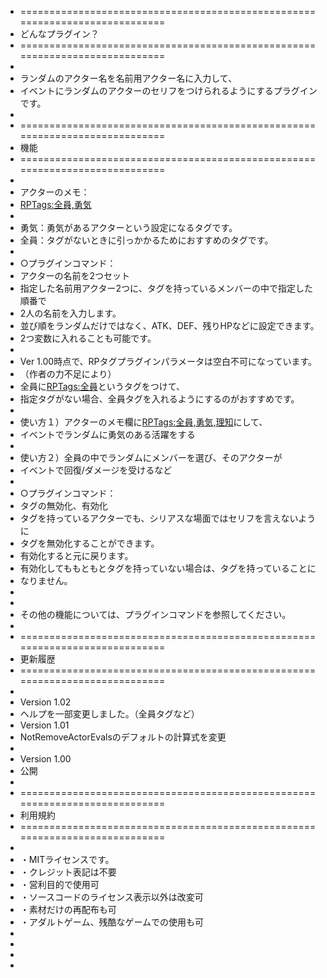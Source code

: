 
 * ============================================================================
 * どんなプラグイン？
 * ============================================================================
 * 
 * ランダムのアクター名を名前用アクター名に入力して、
 * イベントにランダムのアクターのセリフをつけられるようにするプラグインです。
 * 
 * ============================================================================
 * 機能
 * ============================================================================
 * 
 * アクターのメモ：
 *   <RPTags:全員,勇気>
 * 
 * 勇気：勇気があるアクターという設定になるタグです。
 * 全員：タグがないときに引っかかるためにおすすめのタグです。
 * 
 * ○プラグインコマンド：
 * アクターの名前を2つセット
 *   指定した名前用アクター2つに、タグを持っているメンバーの中で指定した順番で
 *   2人の名前を入力します。
 *   並び順をランダムだけではなく、ATK、DEF、残りHPなどに設定できます。
 *   2つ変数に入れることも可能です。
 * 
 * Ver 1.00時点で、RPタグプラグインパラメータは空白不可になっています。
 * （作者の力不足により）
 * 全員に<RPTags:全員>というタグをつけて、
 * 指定タグがない場合、全員タグを入れるようにするのがおすすめです。
 * 
 * 使い方１）アクターのメモ欄に<RPTags:全員,勇気,理知>にして、
 * イベントでランダムに勇気のある活躍をする
 * 
 * 使い方２）全員の中でランダムにメンバーを選び、そのアクターが
 * イベントで回復/ダメージを受けるなど
 * 
 * ○プラグインコマンド：
 * タグの無効化、有効化
 * タグを持っているアクターでも、シリアスな場面ではセリフを言えないように
 * タグを無効化することができます。
 * 有効化すると元に戻ります。
 * 有効化してももともとタグを持っていない場合は、タグを持っていることに
 * なりません。
 * 
 * 
 * その他の機能については、プラグインコマンドを参照してください。
 * 
 * ============================================================================
 * 更新履歴
 * ============================================================================
 * 
 * Version 1.02
 *   ヘルプを一部変更しました。（全員タグなど）
 * Version 1.01
 *   NotRemoveActorEvalsのデフォルトの計算式を変更
 * 
 * Version 1.00
 *   公開
 * 
 * ============================================================================
 * 利用規約
 * ============================================================================
 * 
 * ・MITライセンスです。
 * ・クレジット表記は不要
 * ・営利目的で使用可
 * ・ソースコードのライセンス表示以外は改変可
 * ・素材だけの再配布も可
 * ・アダルトゲーム、残酷なゲームでの使用も可
 * 
 * 
 * 
 * 
